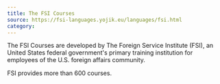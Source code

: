 ```yaml
---
title: The FSI Courses
source: https://fsi-languages.yojik.eu/languages/fsi.html
category:
---
```

The FSI Courses are developed by The Foreign Service Institute (FSI), an United States federal government's primary training institution for employees of the U.S. foreign affairs community.

FSI provides more than 600 courses.
